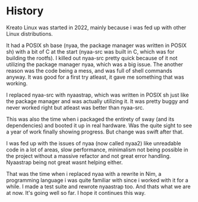 # History
Kreato Linux was started in 2022, mainly because i was fed up with other Linux distributions.

It had a POSIX sh base (nyaa, the package manager was written in POSIX sh) with a bit of C at the start (nyaa-src was built in C, which was for building the rootfs). I killed out nyaa-src pretty quick because of it not utilizing the package manager nyaa, which was a big issue. The another reason was the code being a mess, and was full of shell commands anyway. It was good for a first try atleast, it gave me something that was working.

I replaced nyaa-src with nyaastrap, which was written in POSIX sh just like the package manager and was actually utilizing it. It was pretty buggy and never worked right but atleast was better than nyaa-src.

This was also the time when i packaged the entirety of sway (and its dependencies) and booted it up in real hardware. Was the quite sight to see a year of work finally showing progress. But change was swift after that.

I was fed up with the issues of nyaa (now called nyaa2) like unreadable code in a lot of areas, slow performance, minimalism not being possible in the project without a massive refactor and not great error handling. Nyaastrap being not great wasnt helping either.

That was the time when i replaced nyaa with a rewrite in Nim, a programming language i was quite familiar with since i worked with it for a while. I made a test suite and rewrote nyaastrap too. 
And thats what we are at now. It's going well so far. I hope it continues this way.
